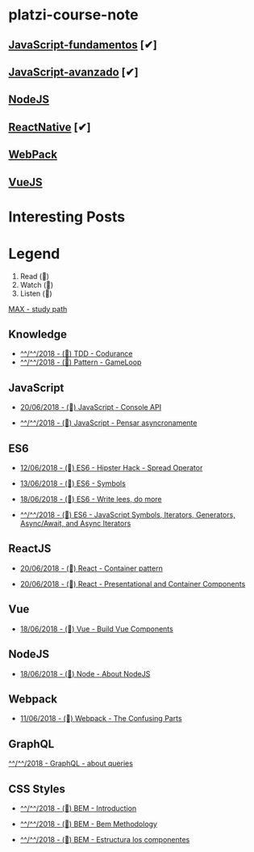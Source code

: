 # platzi-course-note

## [JavaScript-fundamentos](https://github.com/VGamezz19/platzi-course-notes/tree/master/JavaScript-fundamentos) [✔︎]

## [JavaScript-avanzado](https://github.com/VGamezz19/platzi-course-notes/tree/master/JavaScript-Avanzado) [✔︎]

## [NodeJS](https://github.com/VGamezz19/platzi-course-notes/tree/master/NodeJs)

## [ReactNative](https://github.com/VGamezz19/platzi-course-notes/tree/master/ReactNative) [✔︎]

## [WebPack](https://github.com/VGamezz19/platzi-course-notes/tree/master/WebPack)

## [VueJS](https://github.com/VGamezz19/platzi-course-notes/tree/master/Vue)

# Interesting Posts

# Legend

1.  Read (📄) 
1.  Watch (🎥)
1.  Listen (🎼)

[MAX - study path](https://github.com/joebew42/study-path)

## Knowledge

 - [^^/^^/2018 - (📄) TDD - Codurance](https://codurance.com/2018/06/17/frontend-outside-in/)
 - [^^/^^/2018 - (📄) Pattern - GameLoop](http://gameprogrammingpatterns.com/game-loop.html)
 

## JavaScript

 - [20/06/2018 - (📄) JavaScript - Console API](https://medium.freecodecamp.org/working-with-the-devtools-console-and-console-api-an-overview-13cff6dc3db4)
 
 - [^^/^^/2018 - (📄) JavaScript - Pensar asyncronamente](https://medium.com/@ulisesGascon/pensar-as%C3%ADncronamente-en-un-mundo-s%C3%ADncrono-8e25cfcafd83)

 
## ES6

 - [12/06/2018 - (📄) ES6 - Hipster Hack - Spread Operator](https://hackernoon.com/javascript-hacks-for-es6-hipsters-67d633ce8ace)
 
 - [13/06/2018 - (📄) ES6 - Symbols](http://exploringjs.com/es6/ch_symbols.html)
 
 - [18/06/2018 - (📄) ES6 - Write lees, do more](https://medium.freecodecamp.org/write-less-do-more-with-javascript-es6-5fd4a8e50ee2)
 
 - [^^/^^/2018 - (📄) ES6 - JavaScript Symbols, Iterators, Generators, Async/Await, and Async Iterators](https://medium.freecodecamp.org/some-of-javascripts-most-useful-features-can-be-tricky-let-me-explain-them-4003d7bbed32)
 
 
## ReactJS

 - [20/06/2018 - (📄) React - Container pattern](https://medium.com/@learnreact/container-components-c0e67432e005)
 
 - [20/06/2018 - (📄) React - Presentational and Container Components](https://medium.com/@dan_abramov/smart-and-dumb-components-7ca2f9a7c7d0)

 ## Vue
 
  - [18/06/2018 - (📄) Vue - Build Vue Components](https://blog.bitsrc.io/how-to-build-vue-components-like-a-pro-fd89fd4d524d)
 
## NodeJS

 - [18/06/2018 - (📄) Node - About NodeJS](https://medium.freecodecamp.org/what-exactly-is-node-js-ae36e97449f5)
 
## Webpack

 - [11/06/2018 - (📄) Webpack - The Confusing Parts](https://medium.com/@rajaraodv/webpack-the-confusing-parts-58712f8fcad9)
 
## GraphQL

[^^/^^/2018 - GraphQL - about queries](https://medium.freecodecamp.org/graphql-front-end-queries-made-easy-68e9d9ded283)

## CSS Styles

 - [^^/^^/2018 - (📄) BEM - Introduction](http://getbem.com/introduction/)

 - [^^/^^/2018 - (📄) BEM - Bem Methodology](https://webdesign.tutsplus.com/es/articles/an-introduction-to-the-bem-methodology--cms-19403)

 - [^^/^^/2018 - (📄) BEM - Estructura los componentes](http://blog.ckgrafico.com/tomando-decisiones-estructurar-los-componentes-css/)
